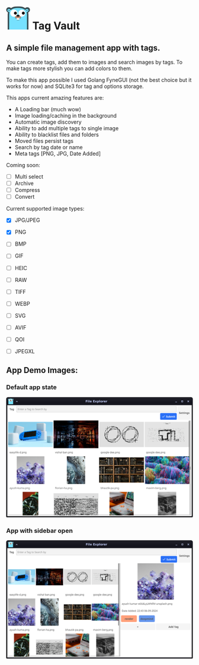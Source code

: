# ![App icon: ](./icon.png) Tag Vault
## A simple file management app with tags.

You can create tags, add them to images and search images by tags.
To make tags more stylish you can add colors to them.

To make this app possible I used Golang FyneGUI (not the best choice but it works for now) and SQLite3 for tag and options storage.

This apps current amazing features are:
 - A Loading bar (much wow)
 - Image loading/caching in the background
 - Automatic image discovery
 - Ability to add multiple tags to single image
 - Ability to blacklist files and folders
 - Moved files persist tags
 - Search by tag date or name
 - Meta tags [PNG, JPG, Date Added]

Coming soon:
- [ ] Multi select
- [ ] Archive
- [ ] Compress
- [ ] Convert

Current supported image types:
- [x] JPG/JPEG
- [x] PNG
- [ ] BMP
- [ ] GIF
- [ ] HEIC
- [ ] RAW
- [ ] TIFF
- [ ] WEBP
- [ ] SVG
- [ ] AVIF
- [ ] QOI
- [ ] JPEGXL


## App Demo Images:
### Default app state
![App window demo: ](./demo.png)
### App with sidebar open
![App tag demo: ](./demo-tags.png)
